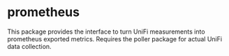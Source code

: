# prometheus

This package provides the interface to turn UniFi measurements into prometheus
exported metrics. Requires the poller package for actual UniFi data collection.
